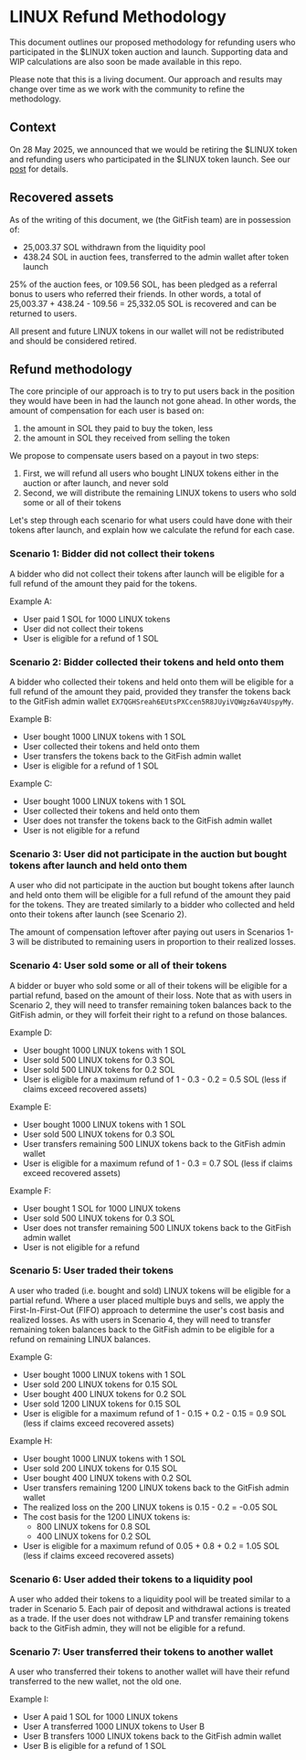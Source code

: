 # LINUX Refund Methodology

This document outlines our proposed methodology for refunding users who participated in the $LINUX token auction and launch. Supporting data and WIP calculations are also soon be made available in this repo.

Please note that this is a living document. Our approach and results may change over time as we work with the community to refine the methodology.

## Context

On 28 May 2025, we announced that we would be retiring the $LINUX token and refunding users who participated in the $LINUX token launch. See our [post](https://x.com/gitfish/status/1927782829493985458) for details.

## Recovered assets

As of the writing of this document, we (the GitFish team) are in possession of:

- 25,003.37 SOL withdrawn from the liquidity pool
- 438.24 SOL in auction fees, transferred to the admin wallet after token launch

25% of the auction fees, or 109.56 SOL, has been pledged as a referral bonus to users who referred their friends. In other words, a total of 25,003.37 + 438.24 - 109.56 = 25,332.05 SOL is recovered and can be returned to users. 

All present and future LINUX tokens in our wallet will not be redistributed and should be considered retired. 

## Refund methodology

The core principle of our approach is to try to put users back in the position they would have been in had the launch not gone ahead. In other words, the amount of compensation for each user is based on:

1. the amount in SOL they paid to buy the token, less
2. the amount in SOL they received from selling the token

We propose to compensate users based on a payout in two steps:

1. First, we will refund all users who bought LINUX tokens either in the auction or after launch, and never sold
2. Second, we will distribute the remaining LINUX tokens to users who sold some or all of their tokens

Let's step through each scenario for what users could have done with their tokens after launch, and explain how we calculate the refund for each case.

### Scenario 1: Bidder did not collect their tokens

A bidder who did not collect their tokens after launch will be eligible for a full refund of the amount they paid for the tokens. 

Example A:
- User paid 1 SOL for 1000 LINUX tokens
- User did not collect their tokens
- User is eligible for a refund of 1 SOL

### Scenario 2: Bidder collected their tokens and held onto them

A bidder who collected their tokens and held onto them will be eligible for a full refund of the amount they paid, provided they transfer the tokens back to the GitFish admin wallet `EX7QGHSreah6EUtsPXCcen5R8JUyiVQWgz6aV4UspyMy`.

Example B:
- User bought 1000 LINUX tokens with 1 SOL
- User collected their tokens and held onto them
- User transfers the tokens back to the GitFish admin wallet
- User is eligible for a refund of 1 SOL

Example C:
- User bought 1000 LINUX tokens with 1 SOL
- User collected their tokens and held onto them
- User does not transfer the tokens back to the GitFish admin wallet
- User is not eligible for a refund

### Scenario 3: User did not participate in the auction but bought tokens after launch and held onto them

A user who did not participate in the auction but bought tokens after launch and held onto them will be eligible for a full refund of the amount they paid for the tokens. They are treated similarly to a bidder who collected and held onto their tokens after launch (see Scenario 2).

The amount of compensation leftover after paying out users in Scenarios 1-3 will be distributed to remaining users in proportion to their realized losses.

### Scenario 4: User sold some or all of their tokens

A bidder or buyer who sold some or all of their tokens will be eligible for a partial refund, based on the amount of their loss. Note that as with users in Scenario 2, they will need to transfer remaining token balances back to the GitFish admin, or they will forfeit their right to a refund on those balances.

Example D:
- User bought 1000 LINUX tokens with 1 SOL
- User sold 500 LINUX tokens for 0.3 SOL
- User sold 500 LINUX tokens for 0.2 SOL
- User is eligible for a maximum refund of 1 - 0.3 - 0.2 = 0.5 SOL (less if claims exceed recovered assets)

Example E:
- User bought 1000 LINUX tokens with 1 SOL
- User sold 500 LINUX tokens for 0.3 SOL
- User transfers remaining 500 LINUX tokens back to the GitFish admin wallet
- User is eligible for a maximum refund of 1 - 0.3 = 0.7 SOL (less if claims exceed recovered assets)

Example F:
- User bought 1 SOL for 1000 LINUX tokens
- User sold 500 LINUX tokens for 0.3 SOL
- User does not transfer remaining 500 LINUX tokens back to the GitFish admin wallet
- User is not eligible for a refund

### Scenario 5: User traded their tokens

A user who traded (i.e. bought and sold) LINUX tokens will be eligible for a partial refund. Where a user placed multiple buys and sells, we apply the First-In-First-Out (FIFO) approach to determine the user's cost basis and realized losses. As with users in Scenario 4, they will need to transfer remaining token balances back to the GitFish admin to be eligible for a refund on remaining LINUX balances.

Example G:
- User bought 1000 LINUX tokens with 1 SOL
- User sold 200 LINUX tokens for 0.15 SOL
- User bought 400 LINUX tokens for 0.2 SOL
- User sold 1200 LINUX tokens for 0.15 SOL
- User is eligible for a maximum refund of 1 - 0.15 + 0.2 - 0.15 = 0.9 SOL (less if claims exceed recovered assets)

Example H:
- User bought 1000 LINUX tokens with 1 SOL
- User sold 200 LINUX tokens for 0.15 SOL
- User bought 400 LINUX tokens with 0.2 SOL
- User transfers remaining 1200 LINUX tokens back to the GitFish admin wallet
- The realized loss on the 200 LINUX tokens is 0.15 - 0.2 = -0.05 SOL
- The cost basis for the 1200 LINUX tokens is:
  - 800 LINUX tokens for 0.8 SOL
  - 400 LINUX tokens for 0.2 SOL
- User is eligible for a maximum refund of 0.05 + 0.8 + 0.2 = 1.05 SOL (less if claims exceed recovered assets)

### Scenario 6: User added their tokens to a liquidity pool

A user who added their tokens to a liquidity pool will be treated similar to a trader in Scenario 5. Each pair of deposit and withdrawal actions is treated as a trade. If the user does not withdraw LP and transfer remaining tokens back to the GitFish admin, they will not be eligible for a refund.

### Scenario 7: User transferred their tokens to another wallet

A user who transferred their tokens to another wallet will have their refund transferred to the new wallet, not the old one.

Example I:
- User A paid 1 SOL for 1000 LINUX tokens
- User A transferred 1000 LINUX tokens to User B
- User B transfers 1000 LINUX tokens back to the GitFish admin wallet
- User B is eligible for a refund of 1 SOL